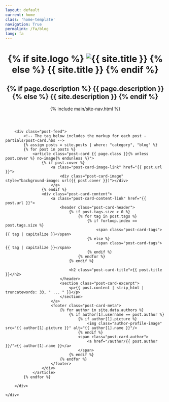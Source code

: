 ```yaml
---
layout: default
current: home
class: 'home-template'
navigation: True
permalink: /fa/blog
lang: fa
---
```


<!-- < default -->
<!-- The tag above means: insert everything in this file
into the {body} of the default.hbs template -->

<!-- The big featured header, it uses blog cover image as a BG if available -->
<!-- <header class="site-header outer {% if page.cover or site.cover %}" style="background-image:  url({% if page.cover %}{{ page.cover }}{% elsif site.cover %}{{ site.cover }}{% endif %}) {% else %}no-cover{% endif %}"> -->
<header class="site-header outer no-cover">
    <div class="inner">
        <div class="site-header-content">
            <h1 class="site-title">
                {% if site.logo %}
                    <img class="site-logo" src="{{ site.logo }}" alt="{{ site.title }}"/>
                {% else %}
                    {{ site.title }}
                {% endif %}
            </h1>
            <h2 class="site-description">
                {% if page.description %}
                    {{ page.description }}
                {% else %}
                    {{ site.description
                }}
                {% endif %}
            </h2>
        </div>
        {% include main/site-nav.html %}
    </div>
</header>

<!-- The main content area -->
<main class="site-main outer" id="site-main" role="main">
    <div class="inner">

        <div class="post-feed">
            <!-- The tag below includes the markup for each post - partials/post-card.hbs -->
            {% assign posts = site.posts | where: "category", "blog" %}
            {% for post in posts %}
                <article class="post-card {{ page.class }}{% unless post.cover %} no-image{% endunless %}">
                    {% if post.cover %}
                        <a class="post-card-image-link" href="{{ post.url }}">
                            <div class="post-card-image" style="background-image: url({{ post.cover }})"></div>
                        </a>
                    {% endif %}
                    <div class="post-card-content">
                        <a class="post-card-content-link" href="{{ post.url }}">
                            <header class="post-card-header">
                                {% if post.tags.size > 0 %}
                                    {% for tag in post.tags %}
                                        {% if forloop.index == post.tags.size %}
                                            <span class="post-card-tags">{{ tag | capitalize }}</span>
                                        {% else %}
                                            <span class="post-card-tags">{{ tag | capitalize }}</span>
                                        {% endif %}
                                    {% endfor %}
                                {% endif %}

                                <h2 class="post-card-title">{{ post.title }}</h2>
                            </header>
                            <section class="post-card-excerpt">
                                <p>{{ post.content | strip_html | truncatewords: 33, " ... " }}</p>
                            </section>
                        </a>
                        <footer class="post-card-meta">
                            {% for author in site.data.authors %}
                                {% if author[1].username == post.author %}
                                    {% if author[1].picture %}
                                        <img class="author-profile-image" src="{{ author[1].picture }}" alt="{{ author[1].name }}"/>
                                    {% endif %}
                                    <span class="post-card-author">
                                        <a href="/author/{{ post.author }}/">{{ author[1].name }}</a>
                                    </span>
                                {% endif %}
                            {% endfor %}
                        </footer>
                    </div>
                </article>
            {% endfor %}

        </div>

    </div>
</main>